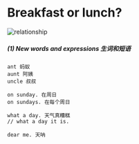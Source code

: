 # Breakfast or lunch?

![relationship]('/static/images/1-enlish/1-relationship.jpg')

##### (1) New words and expressions 生词和短语

```
ant 蚂蚁
aunt 阿姨
uncle 叔叔

on sunday. 在周日
on sundays. 在每个周日

what a day. 天气真糟糕
// what a day it is.

dear me. 天呐
```
